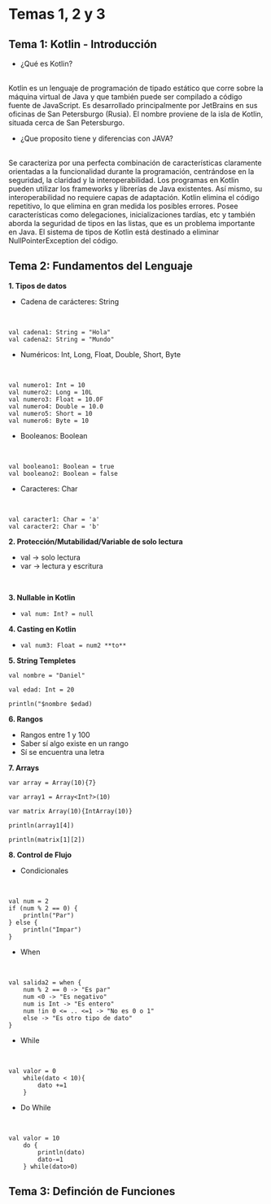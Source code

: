 # Temas 1, 2 y 3
## Tema 1: Kotlin - Introducción
* ¿Qué es Kotlin?
<br>
Kotlin es un lenguaje de programación de tipado estático que corre sobre la máquina virtual de Java y que también puede ser compilado a código fuente de JavaScript. Es desarrollado principalmente por JetBrains en sus oficinas de San Petersburgo (Rusia). El nombre proviene de la isla de Kotlin, situada cerca de San Petersburgo.

* ¿Que proposito tiene y diferencias con JAVA?
<br>
Se caracteriza por una perfecta combinación de características claramente orientadas a la funcionalidad durante la programación, centrándose en la seguridad, la claridad y la interoperabilidad.
Los programas en Kotlin pueden utilizar los frameworks y librerías de Java existentes. 
Así mismo, su interoperabilidad no requiere capas de adaptación.
Kotlin elimina el código repetitivo, lo que elimina en gran medida los posibles errores. Posee características como delegaciones, inicializaciones tardías, etc y también aborda la seguridad de tipos en las listas, que es un problema importante en Java. El sistema de tipos de Kotlin está destinado a eliminar NullPointerException del código.


## Tema 2: Fundamentos del Lenguaje
**1. Tipos de datos**
* Cadena de carácteres: String

<br>

    val cadena1: String = "Hola"
    val cadena2: String = "Mundo"
* Numéricos: Int, Long, Float, Double, Short, Byte

<br>

    val numero1: Int = 10
    val numero2: Long = 10L
    val numero3: Float = 10.0F
    val numero4: Double = 10.0
    val numero5: Short = 10
    val numero6: Byte = 10
* Booleanos: Boolean

<br>

    val booleano1: Boolean = true
    val booleano2: Boolean = false
* Caracteres: Char 

<br>

    val caracter1: Char = 'a'
    val caracter2: Char = 'b'

 **2. Protección/Mutabilidad/Variable de solo lectura**
 <br>
 * val -> solo lectura
 * var -> lectura y escritura
<br>

**3. Nullable in Kotlin**
<br>
* `val num: Int? = null`

**4. Casting en Kotlin**
<br>
* `val num3: Float = num2 **to**`

**5. String Templetes**

`val nombre = "Daniel"`

`val edad: Int = 20`

`println("$nombre $edad)`

**6. Rangos**
* Rangos entre 1 y 100 
* Saber sí algo existe en un rango
* Sí se encuentra una letra

**7. Arrays**

`var array = Array(10){7}`

`var array1 = Array<Int?>(10)`

`var matrix Array(10){IntArray(10)}`

`println(array1[4])`

`println(matrix[1][2])`

**8. Control de Flujo**
* Condicionales

<br>

    val num = 2
    if (num % 2 == 0) {
        println("Par")
    } else {
        println("Impar")
    }


* When

<br>

    val salida2 = when {
        num % 2 == 0 -> "Es par"
        num <0 -> "Es negativo"
        num is Int -> "Es entero"
        num !in 0 <= .. <=1 -> "No es 0 o 1"
        else -> "Es otro tipo de dato"
    }

* While

<br>

    val valor = 0 
        while(dato < 10){
            dato +=1
        }

* Do While

<br>

    val valor = 10 
        do {
            println(dato)
            dato-=1
        } while(dato>0)





## Tema 3: Definción de Funciones